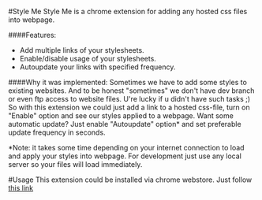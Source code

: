 #Style Me
Style Me is a chrome extension for adding any hosted css files into webpage. 

####Features:
 - Add multiple links of your stylesheets.
 - Enable/disable usage of your stylesheets.
 - Autoupdate your links with specified frequency.

####Why it was implemented:
  Sometimes we have to add some styles to existing websites. And to be honest "sometimes" we don't have dev branch or even ftp access to website files. U're lucky if u didn't have such tasks ;) So with this extension we could just add a link to a hosted css-file, turn on "Enable" option and see our styles applied to a webpage.
  Want some automatic update? Just enable "Autoupdate" option* and set preferable update frequency in seconds. 

*Note: it takes some time depending on your internet connection to load and apply your styles into webpage. For development just use any local server so your files will load immediately.

#Usage
This extension could be installed via chrome webstore. Just follow <a target="_blank" href="https://chrome.google.com/webstore/detail/style-me/ihhjaipabfigpfdpggebhbginjbolkbh">this link</a>








